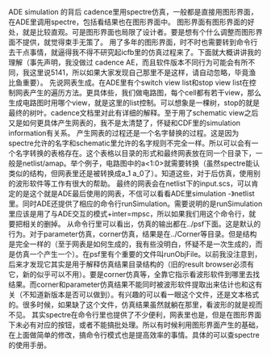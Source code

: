 ADE simulation 的背后
cadence里用spectre仿真，一般都是直接用图形界面，在ADE里调用spectre，包括看结果也在图形界面中。
图形界面有图形界面的好处，就是比较直观。可是图形界面也局限了设计者。要是想有个什么调整而图形界面不提供，就觉得束手无策了。
用了多年的图形界面，时不时也需要转到命令行去干点事情，就逼得我不得不研究起icfb里的仿真过程来了。下面就大概讲讲我的理解（事先声明，我没做过 cadence AE，而且软件版本不同行为可能会有所不同，我这里说5141，所以如果大家发现自己那里不是这样，请自动忽略，毕竟渔比鱼重要）。
先说网表生成。在ADE里有个switch view list和stop view list在控制网表产生的遍历方法。更具体些，我们做电路图，每个cell都有若干view，那么生成电路图时用哪个view，就是这里的list控制。可以想象是一棵树，stop的就是最终的树叶。cadence文档里对此有详细的解释。至于用了schematic view之后又是如何更具体产生网表的，我不是太清楚了，怀疑和CDF里的simulation information有关系。
产生网表的过程还是一个名字替换的过程。这是因为spectre允许的名字和schematic里允许的名字规则不完全一样。所以可以会有一个名字转换的表格存在。这个表格以目录的形式和最终网表放在同一个目录下，一般是netlist/amap。举个例子，电路图中的a<1:0>就需要转换（虽然spectre能认类似的结构，但网表里还是被转换成a_1 a_0了）。知道这些，对于后仿真，使用别的波形软件等工作有很大的帮助。
最终的网表会在netlist下的input.scs，可以肯定的是这个就是ADE最后使用的网表，不信可以看看ADE里simulation -》netlist里。同时ADE还提供了相应的命令行runSimulation。需要说明的是runSimulation里应该是用了与ADE交互的模式+inter=mpsc，所以如果我们用这个命令行，就要把相关的删掉。
从命令行里可以看出，仿真的输出都在../psf下面。这是默认的行为。对于parameter仿真，corner仿真，结果是在../Corner等目录。但是结构是完全一样的（至于网表是如何生成的，我有些没明白，怀疑不是一次生成的，而是仿真一个产生一个）。在psf里有个重要的文件叫runObjFile。以前我没注意到，后来才发现它其实是用于解释仿真结果目录结构的（旧的result browser必须有它，新的似乎可以不用）。要是corner仿真等，全靠它指示看波形软件到哪里去找结果。而corner和parameter仿真结果不能同时被波形软件提取出来估计也和这有关（不知道新版本是否可以做到）。有兴趣的可以看一眼这个文件，还是文本格式的。很多时候，如果缺了这个文件，仿真结果虽然就躺在那里，看波形的就是视而不见。
其实spectre在命令行里也提供了不少便利，网表里也是，但是在图形界面下未必有对应的按钮，或者不能搞批处理。所以有时候利用图形界面产生的基础，在上面做简单的修改，搞命令行模式也是提高效率的事情。具体的可以查spectre的使用手册。
 

